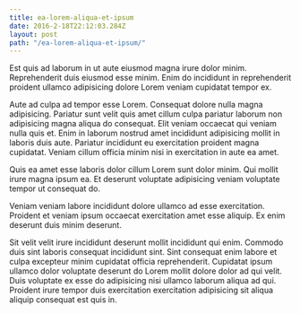 ```yaml
---
title: ea-lorem-aliqua-et-ipsum
date: 2016-2-18T22:12:03.284Z
layout: post
path: "/ea-lorem-aliqua-et-ipsum/"
---
```


Est quis ad laborum in ut aute eiusmod magna irure dolor minim. Reprehenderit duis eiusmod esse minim. Enim do incididunt in reprehenderit proident ullamco adipisicing dolore Lorem veniam cupidatat tempor ex.

Aute ad culpa ad tempor esse Lorem. Consequat dolore nulla magna adipisicing. Pariatur sunt velit quis amet cillum culpa pariatur laborum non adipisicing magna aliqua do consequat. Elit veniam occaecat qui veniam nulla quis et. Enim in laborum nostrud amet incididunt adipisicing mollit in laboris duis aute. Pariatur incididunt eu exercitation proident magna cupidatat. Veniam cillum officia minim nisi in exercitation in aute ea amet.

Quis ea amet esse laboris dolor cillum Lorem sunt dolor minim. Qui mollit irure magna ipsum ea. Et deserunt voluptate adipisicing veniam voluptate tempor ut consequat do.

Veniam veniam labore incididunt dolore ullamco ad esse exercitation. Proident et veniam ipsum occaecat exercitation amet esse aliquip. Ex enim deserunt duis minim deserunt.

Sit velit velit irure incididunt deserunt mollit incididunt qui enim. Commodo duis sint laboris consequat incididunt sint. Sint consequat enim labore et culpa excepteur minim cupidatat officia reprehenderit. Cupidatat ipsum ullamco dolor voluptate deserunt do Lorem mollit dolore dolor ad qui velit. Duis voluptate ex esse do adipisicing nisi ullamco laborum aliqua ad qui. Proident irure tempor duis exercitation exercitation adipisicing sit aliqua aliquip consequat est quis in.